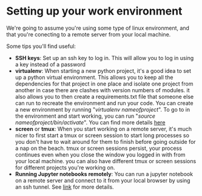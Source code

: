 # Setting up your work environment
We're going to assume you're using some type of linux environment, and that you're conecting to a remote server from your local machine.

Some tips you'll find useful:
* **SSH keys**: Set up an ssh key to log in. This will allow you to log in using a key instead of a password
* **virtualenv**: When starting a new python project, it's a good idea to set up a python virtual environment. This allows  you to keep all the dependencies 
for that project in one place and isolate one project from another in case there are clashes with version numbers of modules. it also allows you to then create a requirements.txt
file that someone else can run to recreate the environment and run your code. You can create a new environment by 
running "_virtualenv nameofproject_". To go to in the environment and start working, you can run "_source nameofproject/bin/activate_". You can find more details [here](https://realpython.com/blog/python/python-virtual-environments-a-primer/)
* **screen** or **tmux**: When you start working on a remote server, it's much nicer to first start a tmux or screen session to start long processes so you don't have to wait around for them to
finish before going outside for a nap on the beach. tmux or screen sessions persist, your process continues even when you close 
the window you logged in with from your local machine. you can also have different tmux or screen sessions for different projects you're working on.
* **Running Jupyter notebooks remotely**: You can run a jupyter notebook on a remote server and connect to it from your local browser by using an ssh tunnel. See [link](https://yangcha.github.io/Jupyter-Notebook/) for more details.


